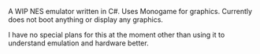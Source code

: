 A WIP NES emulator written in C#. Uses Monogame for graphics. Currently does not boot anything or display any graphics.

I have no special plans for this at the moment other than using it to understand emulation and hardware better.
